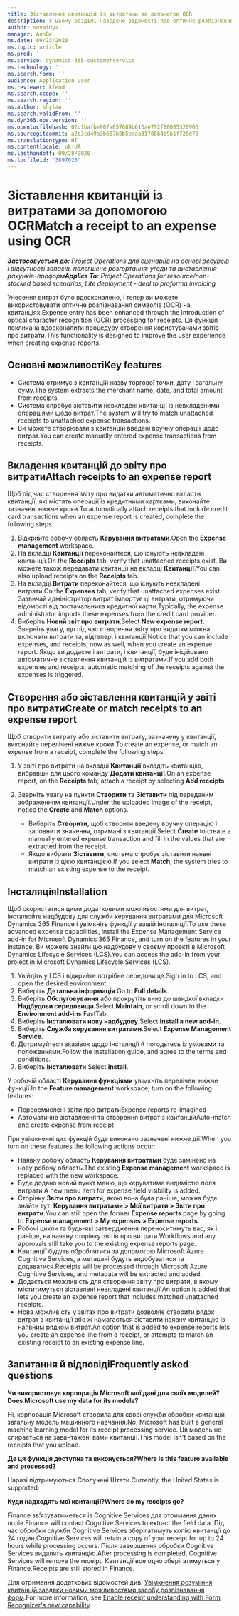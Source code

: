 ```yaml
---
title: Зіставлення квитанцій із витратами за допомогою OCR
description: У цьому розділі наведено відомості про оптичне розпізнавання символів (OCR) на квитанціях.
author: suvaidya
manager: AnnBe
ms.date: 09/23/2020
ms.topic: article
ms.prod: ''
ms.service: dynamics-365-customerservice
ms.technology: ''
ms.search.form: ''
audience: Application User
ms.reviewer: kfend
ms.search.scope: ''
ms.search.region: ''
ms.author: shylaw
ms.search.validFrom: ''
ms.dyn365.ops.version: ''
ms.openlocfilehash: 02c1bafbe907a657689b610ae792f88085320903
ms.sourcegitcommit: a2c3cd49a3b667b8b5edaa31788b4b9b1f728d78
ms.translationtype: HT
ms.contentlocale: uk-UA
ms.lasthandoff: 09/28/2020
ms.locfileid: "3897026"
---
```

# <a name="match-a-receipt-to-an-expense-using-ocr"></a><span data-ttu-id="2a404-103">Зіставлення квитанцій із витратами за допомогою OCR</span><span class="sxs-lookup"><span data-stu-id="2a404-103">Match a receipt to an expense using OCR</span></span>

<span data-ttu-id="2a404-104">_**Застосовується до:** Project Operations для сценаріїв на основі ресурсів і відсутності запасів, полегшене розгортання: угоди та виставлення рахунків-проформ_</span><span class="sxs-lookup"><span data-stu-id="2a404-104">_**Applies To:** Project Operations for resource/non-stocked based scenarios, Lite deployment - deal to proforma invoicing_</span></span>

<span data-ttu-id="2a404-105">Унесення витрат було вдосконалено, і тепер ви можете використовувати оптичне розпізнавання символів (OCR) на квитанціях.</span><span class="sxs-lookup"><span data-stu-id="2a404-105">Expense entry has been enhanced through the introduction of optical character recognition (OCR) processing for receipts.</span></span> <span data-ttu-id="2a404-106">Ця функція покликана вдосконалити процедуру створення користувачами звітів про витрати.</span><span class="sxs-lookup"><span data-stu-id="2a404-106">This functionality is designed to improve the user experience when creating expense reports.</span></span>

## <a name="key-features"></a><span data-ttu-id="2a404-107">Основні можливості</span><span class="sxs-lookup"><span data-stu-id="2a404-107">Key features</span></span>

- <span data-ttu-id="2a404-108">Система отримує з квитанцій назву торгової точки, дату і загальну суму.</span><span class="sxs-lookup"><span data-stu-id="2a404-108">The system extracts the merchant name, date, and total amount from receipts.</span></span>
- <span data-ttu-id="2a404-109">Система спробує зіставити невкладені квитанції із невкладеними операціями щодо витрат.</span><span class="sxs-lookup"><span data-stu-id="2a404-109">The system will try to match unattached receipts to unattached expense transactions.</span></span>
- <span data-ttu-id="2a404-110">Ви можете створювати з квитанцій введені вручну операції щодо витрат.</span><span class="sxs-lookup"><span data-stu-id="2a404-110">You can create manually entered expense transactions from receipts.</span></span>

## <a name="attach-receipts-to-an-expense-report"></a><span data-ttu-id="2a404-111">Вкладення квитанцій до звіту про витрати</span><span class="sxs-lookup"><span data-stu-id="2a404-111">Attach receipts to an expense report</span></span>

<span data-ttu-id="2a404-112">Щоб під час створення звіту про видатки автоматично вкласти квитанції, які містять операції із кредитними картками, виконайте зазначені нижче кроки.</span><span class="sxs-lookup"><span data-stu-id="2a404-112">To automatically attach receipts that include credit card transactions when an expense report is created, complete the following steps.</span></span>

  1. <span data-ttu-id="2a404-113">Відкрийте робочу область **Керування витратами**.</span><span class="sxs-lookup"><span data-stu-id="2a404-113">Open the **Expense management** workspace.</span></span>
  2. <span data-ttu-id="2a404-114">На вкладці **Квитанції** переконайтеся, що існують невкладені квитанції.</span><span class="sxs-lookup"><span data-stu-id="2a404-114">On the **Receipts** tab, verify that unattached receipts exist.</span></span> <span data-ttu-id="2a404-115">Ви можете також передавати квитанції на вкладці **Квитанції**.</span><span class="sxs-lookup"><span data-stu-id="2a404-115">You can also upload receipts on the **Receipts** tab.</span></span>
  3. <span data-ttu-id="2a404-116">На вкладці **Витрати** переконайтеся, що існують невкладені витрати.</span><span class="sxs-lookup"><span data-stu-id="2a404-116">On the **Expenses** tab, verify that unattached expenses exist.</span></span> <span data-ttu-id="2a404-117">Зазвичай адміністратор витрат імпортує ці витрати, отримуючи відомості від постачальника кредитної карти.</span><span class="sxs-lookup"><span data-stu-id="2a404-117">Typically, the expense administrator imports these expenses from the credit card provider.</span></span>
  4. <span data-ttu-id="2a404-118">Виберіть **Новий звіт про витрати**.</span><span class="sxs-lookup"><span data-stu-id="2a404-118">Select **New expense report**.</span></span> <span data-ttu-id="2a404-119">Зверніть увагу, що під час створення звіту про видатки можна включати витрати та, відтепер, і квитанції.</span><span class="sxs-lookup"><span data-stu-id="2a404-119">Notice that you can include expenses, and receipts, now as well, when you create an expense report.</span></span> <span data-ttu-id="2a404-120">Якщо ви додасте і витрати, і квитанції, буде ініційовано автоматичне зіставлення квитанцій із витратами.</span><span class="sxs-lookup"><span data-stu-id="2a404-120">If you add both expenses and receipts, automatic matching of the receipts against the expenses is triggered.</span></span>

## <a name="create-or-match-receipts-to-an-expense-report"></a><span data-ttu-id="2a404-121">Створення або зіставлення квитанцій у звіті про витрати</span><span class="sxs-lookup"><span data-stu-id="2a404-121">Create or match receipts to an expense report</span></span>
<span data-ttu-id="2a404-122">Щоб створити витрату або зіставити витрату, зазначену у квитанції, виконайте перелічені нижче кроки.</span><span class="sxs-lookup"><span data-stu-id="2a404-122">To create an expense, or match an expense from a receipt, complete the following steps.</span></span>

  1. <span data-ttu-id="2a404-123">У звіті про витрати на вкладці **Квитанції** вкладіть квитанцію, вибравши для цього команду **Додати квитанції**.</span><span class="sxs-lookup"><span data-stu-id="2a404-123">On an expense report, on the **Receipts** tab, attach a receipt by selecting **Add receipts**.</span></span>
  2. <span data-ttu-id="2a404-124">Зверніть увагу на пункти **Створити** та **Зіставити** під переданим зображенням квитанції.</span><span class="sxs-lookup"><span data-stu-id="2a404-124">Under the uploaded image of the receipt, notice the **Create** and **Match** options.</span></span>

      - <span data-ttu-id="2a404-125">Виберіть **Створити**, щоб створити введену вручну операцію і заповнити значення, отримані з квитанції.</span><span class="sxs-lookup"><span data-stu-id="2a404-125">Select **Create** to create a manually entered expense transaction and fill in the values that are extracted from the receipt.</span></span>
      - <span data-ttu-id="2a404-126">Якщо вибрати **Зіставити**, система спробує зіставити наявні витрати із цією квитанцією.</span><span class="sxs-lookup"><span data-stu-id="2a404-126">If you select **Match**, the system tries to match an existing expense to the receipt.</span></span>

## <a name="installation"></a><span data-ttu-id="2a404-127">Інсталяція</span><span class="sxs-lookup"><span data-stu-id="2a404-127">Installation</span></span>

<span data-ttu-id="2a404-128">Щоб скористатися цими додатковими можливостями для витрат, інсталюйте надбудову для служби керування витратами для Microsoft Dynamics 365 Finance і увімкніть функції у вашій інсталяції.</span><span class="sxs-lookup"><span data-stu-id="2a404-128">To use these advanced expense capabilities, install the Expense Management Service add-in for Microsoft Dynamics 365 Finance, and turn on the features in your instance.</span></span> <span data-ttu-id="2a404-129">Ви можете знайти цю надбудову у своєму проекті в Microsoft Dynamics Lifecycle Services (LCS).</span><span class="sxs-lookup"><span data-stu-id="2a404-129">You can access the add-in from your project in Microsoft Dynamics Lifecycle Services (LCS).</span></span>

1. <span data-ttu-id="2a404-130">Увійдіть у LCS і відкрийте потрібне середовище.</span><span class="sxs-lookup"><span data-stu-id="2a404-130">Sign in to LCS, and open the desired environment.</span></span>
2. <span data-ttu-id="2a404-131">Виберіть **Детальна інформація**.</span><span class="sxs-lookup"><span data-stu-id="2a404-131">Go to **Full details**.</span></span>
3. <span data-ttu-id="2a404-132">Виберіть **Обслуговування** або прокрутіть вниз до швидкої вкладки **Надбудови середовища**.</span><span class="sxs-lookup"><span data-stu-id="2a404-132">Select **Maintain**, or scroll down to the **Environment add-ins** FastTab.</span></span>
4. <span data-ttu-id="2a404-133">Виберіть **Інсталювати нову надбудову**.</span><span class="sxs-lookup"><span data-stu-id="2a404-133">Select **Install a new add-in**.</span></span>
5. <span data-ttu-id="2a404-134">Виберіть **Служба керування витратами**.</span><span class="sxs-lookup"><span data-stu-id="2a404-134">Select **Expense Management Service**.</span></span>
6. <span data-ttu-id="2a404-135">Дотримуйтеся вказівок щодо інсталяції й погодьтесь із умовами та положеннями.</span><span class="sxs-lookup"><span data-stu-id="2a404-135">Follow the installation guide, and agree to the terms and conditions.</span></span>
7. <span data-ttu-id="2a404-136">Виберіть **Інсталювати**.</span><span class="sxs-lookup"><span data-stu-id="2a404-136">Select **Install**.</span></span>

<span data-ttu-id="2a404-137">У робочій області **Керування функціями** увімкніть перелічені нижче функції.</span><span class="sxs-lookup"><span data-stu-id="2a404-137">In the **Feature management** workspace, turn on the following features:</span></span>

- <span data-ttu-id="2a404-138">Переосмислені звіти про витрати</span><span class="sxs-lookup"><span data-stu-id="2a404-138">Expense reports re-imagined</span></span>
- <span data-ttu-id="2a404-139">Автоматичне зіставлення та створення витрат з квитанцій</span><span class="sxs-lookup"><span data-stu-id="2a404-139">Auto-match and create expense from receipt</span></span>

<span data-ttu-id="2a404-140">При увімкненні цих функцій буде виконано зазначені нижче дії.</span><span class="sxs-lookup"><span data-stu-id="2a404-140">When you turn on these features the following actions occur:</span></span>

- <span data-ttu-id="2a404-141">Наявну робочу область **Керування витратами** буде замінено на нову робочу область.</span><span class="sxs-lookup"><span data-stu-id="2a404-141">The existing **Expense management** workspace is replaced with the new workspace.</span></span>
- <span data-ttu-id="2a404-142">Буде додано новий пункт меню, що керуватиме видимістю поля витрати.</span><span class="sxs-lookup"><span data-stu-id="2a404-142">A new menu item for expense field visibility is added.</span></span>
- <span data-ttu-id="2a404-143">Сторінку **Звіти про витрати**, якою вона була раніше, можна буде знайти тут: **Керування витратами > Мої витрати > Звіти про витрати**.</span><span class="sxs-lookup"><span data-stu-id="2a404-143">You can still open the former **Expense reports** page by going to **Expense management > My expenses > Expense reports**.</span></span>
- <span data-ttu-id="2a404-144">Робочі цикли та будь-які затвердження переноситимуть вас, як і раніше, на наявну сторінку звітів про витрати.</span><span class="sxs-lookup"><span data-stu-id="2a404-144">Workflows and any approvals still take you to the existing expense reports page.</span></span>
- <span data-ttu-id="2a404-145">Квитанції будуть оброблятися за допомогою Microsoft Azure Cognitive Services, а метадані будуть видобуватися та додаватися.</span><span class="sxs-lookup"><span data-stu-id="2a404-145">Receipts will be processed through Microsoft Azure Cognitive Services, and metadata will be extracted and added.</span></span>
- <span data-ttu-id="2a404-146">Додається можливість для створення звіту про витрати, в якому міститимуться зіставлені невкладені квитанції.</span><span class="sxs-lookup"><span data-stu-id="2a404-146">An option is added that lets you create an expense report that includes matched unattached receipts.</span></span>
- <span data-ttu-id="2a404-147">Нова можливість у звітах про витрати дозволяє створити рядок витрат з квитанції або ж намагається зіставити наявну квитанцію із наявним рядком витрат.</span><span class="sxs-lookup"><span data-stu-id="2a404-147">An option that is added to expense reports lets you create an expense line from a receipt, or attempts to match an existing receipt to an existing expense line.</span></span>

## <a name="frequently-asked-questions"></a><span data-ttu-id="2a404-148">Запитання й відповіді</span><span class="sxs-lookup"><span data-stu-id="2a404-148">Frequently asked questions</span></span>

<span data-ttu-id="2a404-149">**Чи використовує корпорація Microsoft мої дані для своїх моделей?**</span><span class="sxs-lookup"><span data-stu-id="2a404-149">**Does Microsoft use my data for its models?**</span></span>

<span data-ttu-id="2a404-150">Ні, корпорація Microsoft створила для своєї служби обробки квитанцій загальну модель машинного навчання.</span><span class="sxs-lookup"><span data-stu-id="2a404-150">No, Microsoft has built a general machine learning model for its receipt processing service.</span></span> <span data-ttu-id="2a404-151">Ця модель не спирається на завантажені вами квитанції.</span><span class="sxs-lookup"><span data-stu-id="2a404-151">This model isn't based on the receipts that you upload.</span></span>

<span data-ttu-id="2a404-152">**Де ця функція доступна та виконується?**</span><span class="sxs-lookup"><span data-stu-id="2a404-152">**Where is this feature available and processed?**</span></span>

<span data-ttu-id="2a404-153">Наразі підтримуються Сполучені Штати.</span><span class="sxs-lookup"><span data-stu-id="2a404-153">Currently, the United States is supported.</span></span>

<span data-ttu-id="2a404-154">**Куди надходять мої квитанції?**</span><span class="sxs-lookup"><span data-stu-id="2a404-154">**Where do my receipts go?**</span></span>

<span data-ttu-id="2a404-155">Finance зв’язуватиметься із Cognitive Services для отримання даних полів.</span><span class="sxs-lookup"><span data-stu-id="2a404-155">Finance will contact Cognitive Services to extract the field data.</span></span> <span data-ttu-id="2a404-156">Під час обробки служби Cognitive Services зберігатимуть копію квитанції до 24 годин.</span><span class="sxs-lookup"><span data-stu-id="2a404-156">Cognitive Services will retain a copy of your receipt for up to 24 hours while processing occurs.</span></span> <span data-ttu-id="2a404-157">Після завершення обробки Cognitive Services видалять квитанцію.</span><span class="sxs-lookup"><span data-stu-id="2a404-157">After processing is completed, Cognitive Services will remove the receipt.</span></span> <span data-ttu-id="2a404-158">Квитанції все одно зберігатимуться у Finance.</span><span class="sxs-lookup"><span data-stu-id="2a404-158">Receipts are still stored in Finance.</span></span>

<span data-ttu-id="2a404-159">Для отримання додаткових відомостей див. [Увімкнення розуміння квитанцій завдяки новими можливостями засобу розпізнавання форм](https://azure.microsoft.com/blog/enable-receipt-understanding-with-form-recognizer-s-new-capability/).</span><span class="sxs-lookup"><span data-stu-id="2a404-159">For more information, see [Enable receipt understanding with Form Recognizer's new capability](https://azure.microsoft.com/blog/enable-receipt-understanding-with-form-recognizer-s-new-capability/).</span></span>

